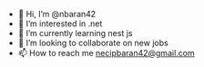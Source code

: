 - 👋 Hi, I’m @nbaran42
- 👀 I’m interested in .net
- 🌱 I’m currently learning nest js
- 💞️ I’m looking to collaborate on new jobs
- 📫 How to reach me   necipbaran42@gmail.com

<!---
nbaran42/nbaran42 is a ✨ special ✨ repository because its `README.md` (this file) appears on your GitHub profile.
You can click the Preview link to take a look at your changes.
--->
